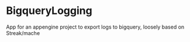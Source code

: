 BigqueryLogging
===============

App for an appengine project to export logs to bigquery, loosely based on Streak/mache
